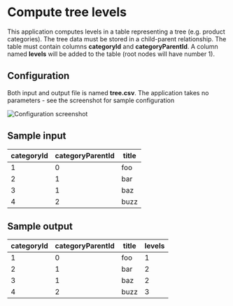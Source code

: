 Compute tree levels
==================

This application computes levels in a table representing a tree (e.g. product categories). The tree data must be stored in a child-parent relationship. The table must contain columns **categoryId** and **categoryParentId**. 
A column named **levels** will be added to the table (root nodes will have number 1).

Configuration
-------------------

Both input and output file is named **tree.csv**. The application takes no parameters - see the screenshot for sample configuration

![Configuration screenshot](https://github.com/keboola/r-custom-application-tree/blob/master/doc/screenshot.png)

Sample input 
-------------------

categoryId | categoryParentId	| title
--- | --- | --- 
1 |	0 | foo
2 | 1 | bar
3 | 1 | baz
4 | 2 | buzz


Sample output
-------------------

categoryId | categoryParentId	| title | levels
--- | --- | --- | ---
1 |	0 | foo | 1
2 | 1 | bar | 2
3 | 1 | baz | 2
4 | 2 | buzz | 3
